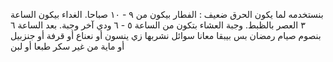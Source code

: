 بنستخدمه لما يكون الحرق ضعيف : 
الفطار بيكون من ٩ - ١٠ صباحا. 
الغداء بيكون الساعة ٣ العصر بالظبط. 
وجبة العشاء بتكون من الساعة ٥ - ٦ ودي آخر وجبة. 
بعد الساعة ٦ بنصوم صيام رمضان بس بيبقا معانا سوائل نشربها زي ينسون أو نعناع أو قرفة أو جنزبيل أو ماية من غير سكر طبعا أو لبن 